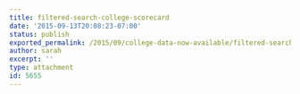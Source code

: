 ```yaml
---
title: filtered-search-college-scorecard
date: '2015-09-13T20:08:23-07:00'
status: publish
exported_permalink: /2015/09/college-data-now-available/filtered-search-college-scorecard
author: sarah
excerpt: ''
type: attachment
id: 5655
---
```

<!DOCTYPE html PUBLIC "-//W3C//DTD HTML 4.0 Transitional//EN" "http://www.w3.org/TR/REC-html40/loose.dtd">
<?xml encoding="UTF-8">
